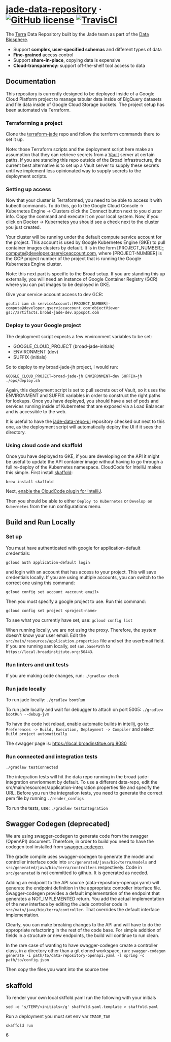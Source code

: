 # [jade-data-repository](https://jade-terra.datarepo-prod.broadinstitute.org/) &middot; [![GitHub license](https://img.shields.io/github/license/DataBiosphere/jade-data-repo)](https://github.com/DataBiosphere/jade-data-repo/blob/develop/LICENSE.md) [![TravisCI](https://travis-ci.org/DataBiosphere/jade-data-repo.svg?branch=develop)](https://travis-ci.org/DataBiosphere/jade-data-repo)

The [Terra](https://terra.bio/) Data Repository built by the Jade team as part of the
[Data Biosphere](https://medium.com/@benedictpaten/a-data-biosphere-for-biomedical-research-d212bbfae95d).

* Support **complex, user-specified schemas** and different types of data
* **Fine-grained** access control
* Support **share-in-place**, copying data is expensive
* **Cloud-transparency:** support off-the-shelf tool access to data

## Documentation

This repository is currently designed to be deployed inside of a Google Cloud Platform project to manage tabular data
inside of BigQuery datasets and file data inside of Google Cloud Storage buckets. The project setup has been automated
via Terraform.

### Terraforming a project

Clone the [terraform-jade](https://github.com/broadinstitute/terraform-jade) repo and follow the terrform commands there
to set it up.

Note: those Terraform scripts and the deployment script here make an assumption that they can retrieve
secrets from a [Vault](https://www.vaultproject.io/) server at certain paths. If you are standing this repo outside
of the Broad infrastructure, the current best alternative is to set up a Vault server to supply these secrets until
we implement less opinionated way to supply secrets to the deployment scripts.

### Setting up access

Now that your cluster is Terraformed, you need to be able to access it with kubectl commands. To do this, go to the
Google Cloud Console -> Kubernetes Engine -> Clusters click the Connect button next to you cluster info. Copy the
command and execute it on your local system. Now, if you click on Docker -> Kubernetes you should see a check next to
the cluster you just created.

Your cluster will be running under the default compute service account for the project. This account is used by Google
Kubernetes Engine (GKE) to pull container images clusters by default. It is in the form
[PROJECT_NUMBER]-compute@developer.gserviceaccount.com, where [PROJECT-NUMBER] is the GCP project number of the project
that is running the Google Kubernetes Engine cluster.

Note: this next part is specific to the Broad setup. If you are standing this up externally, you will need an instance
of Google Container Registry (GCR) where you can put images to be deployed in GKE.

Give your service account access to dev GCR:

    gsutil iam ch serviceAccount:[PROJECT_NUMBER]-compute@developer.gserviceaccount.com:objectViewer gs://artifacts.broad-jade-dev.appspot.com

### Deploy to your Google project

The deployment script expects a few environment variables to be set:
- GOOGLE_CLOUD_PROJECT (broad-jade-initials)
- ENVIRONMENT (dev)
- SUFFIX (initials)

So to deploy to my broad-jade-jh project, I would run:

    GOOGLE_CLOUD_PROJECT=broad-jade-jh ENVIRONMENT=dev SUFFIX=jh ./ops/deploy.sh

Again, this deployment script is set to pull secrets out of Vault, so it uses the ENVIRONMENT and SUFFIX variables in
order to construct the right paths for lookups. Once you have deployed, you should have a set of pods and services
running inside of Kubernetes that are exposed via a Load Balancer and is accessible to the web.

It is useful to have the [jade-data-repo-ui](https://github.com/DataBiosphere/jade-data-repo-ui) repository checked out
next to this one, as the deployment script will automatically deploy the UI if it sees the directory.

### Using cloud code and skaffold

Once you have deployed to GKE, if you are developing on the API it might be useful to update the API container image
without having to go through a full re-deploy of the Kubernetes namespace. CloudCode for IntelliJ makes this simple.
First install [skaffold](https://github.com/GoogleContainerTools/skaffold):

    brew install skaffold

Next, [enable the CloudCode plugin for IntelliJ](https://cloud.google.com/code/docs/intellij/quickstart-IDEA).

Then you should be able to either `Deploy to Kubernetes` or `Develop on Kubernetes` from the run configurations menu.

## Build and Run Locally

### Set up
You must have authenticated with google for application-default credentials:

    gcloud auth application-default login

and login with an account that has access to your project. This will save credentials locally. If you are using
multiple accounts, you can switch to the correct one using this command:

    gcloud config set account <account email>

Then you must specify a google project to use. Run this command:

    gcloud config set project <project-name>

To see what you currently have set, use: `gcloud config list`

When running locally, we are not using the proxy. Therefore, the system doesn't know your user email. Edit the
`src/main/resources/application.properties` file and set the userEmail field. If you are running sam locally, set
`sam.basePath` to `https://local.broadinstitute.org:50443`.

### Run linters and unit tests

If you are making code changes, run:
`./gradlew check`

### Run jade locally

To run jade locally:
`./gradlew bootRun`

To run jade locally and wait for debugger to attach on port 5005:
`./gradlew bootRun --debug-jvm`

To have the code hot reload, enable automatic builds in intellij, go to:
`Preferences -> Build, Execution, Deployment -> Compiler`
and select `Build project automatically`

The swagger page is:
https://local.broadinstitue.org:8080

### Run connected and integration tests
`./gradlew testConnected`

The integration tests will hit the data repo running in the  broad-jade-integration envrionment by default. To use a
different data-repo, edit the src/main/resources/application-integration.properties file and specify the URL. Before
you run the integration tests, you need to generate the correct pem file by running `./render_configs`

To run the tests, use: `./gradlew testIntegration`

## Swagger Codegen (deprecated)

We are using swagger-codegen to generate code from the swagger (OpenAPI) document. Therefore, in order to build
you need to have the codegen tool installed from [swagger-codegen](https://swagger.io/docs/open-source-tools/swagger-codegen/).

The gradle compile uses swagger-codegen to generate the model and controller interface code into
`src/generated/java/bio/terra/models` and `src/generated/java/bio/terra/controllers` respectively. Code in `src/generated` is not committed to github. It is generated as needed.

Adding an endpoint to the API source (data-repository-openapi.yaml) will generate the endpoint definition in the
appropriate controller interface file. Swagger-codegen provides a default implementation of the endpoint that generates
a NOT_IMPLEMENTED return. You add the actual implementation of the new interface by editing the Jade controller code
in `src/main/java/bio/terra/controller`. That overrides the default interface implementation.

Clearly, you can make breaking changes to the API and will have to do the appropriate refactoring in the rest of
the code base. For simple addition of fields in a structure or new endpoints, the build will continue to run clean.

In the rare case of wanting to have swagger-codegen create a controller class,
in a directory other than a git cloned workspace, run:
`swagger-codegen generate -i path/to/data-repository-openapi.yaml -l spring -c path/to/config.json`

Then copy the files you want into the source tree

## skaffold
To render your own local skffold.yaml run the following with your initials
```
sed -e 's/TEMP/<initials>/g' skaffold.yaml.template > skaffold.yaml
```
Run a deployment you must set env var `IMAGE_TAG`
```
skaffold run
```

6
